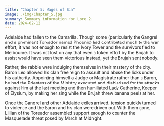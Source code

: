 ```yaml
---
title: "Chapter 5: Wages of Sin"
image: ./img/Chapter_5.jpg
summary: Summary information for Lore 2.
date: 2024-02-12
---
```


Adelaide had fallen to the Camarilla. Though some (particularly the Gangrel and a prominent Toreador named Phoenix) had contributed much to the war effort, it was not enough to resist the Ivory Tower and the survivors fled to Melbourne. It was not lost on any that even a token effort by the Brujah to assist would have seen them victorious instead, yet the Brujah sent nobody.

Rather, the rabble were indulging themselves in their mastery of the city. Baron Leo allowed his clan free reign to assault and abuse the licks under his authority. Appointing himself a Judge or Magistrate rather than a Baron, he had the Priestess of the Ministry executed and diablerised for the attacks against him at the last meeting and then humiliated Lady Catherine, Keeper of Elysium, by making her sing while the Brujah threw banana peels at her. 

Once the Gangrel and other Adelaide exiles arrived, tension quickly turned to violence and the Baron and his clan were driven out. With them gone, Lillian of the Toreador assembled support enough to counter the Masquerade threat posed by March at Midnight.